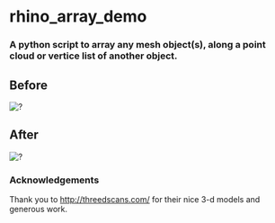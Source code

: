 # rhino_array_demo
### A python script to array any mesh object(s), along a point cloud or vertice list of another object.

## Before
![?](https://github.com/dgoldman916/rhino_array_demo/blob/master/before.png)
## After
![?](https://github.com/dgoldman916/rhino_array_demo/blob/master/after.png)

### Acknowledgements
Thank you to <http://threedscans.com/> for their nice 3-d models and generous work.


